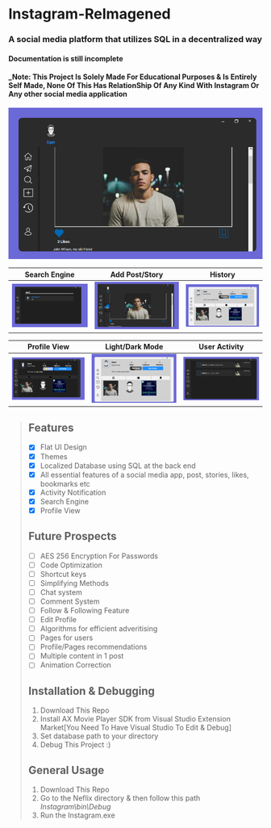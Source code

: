 # Instagram-ReImagened
### A social media platform that utilizes SQL in a decentralized way

#### Documentation is still incomplete

#### _Note: This Project Is Solely Made For Educational Purposes & Is Entirely Self Made, None Of This Has RelationShip Of Any Kind With Instagram Or Any other social media application

![Instagram Main Page](/ScreenShots/1.png)

| Search Engine         | Add Post/Story         | History   |
|:-------------:|:-------------:|:-------------:|
|![](/ScreenShots/2.png)|![](/ScreenShots/3.png)|![](/ScreenShots/5.png)|

| Profile View         | Light/Dark Mode         | User Activity   |
|:-------------:|:-------------:|:-------------:|
|![](/ScreenShots/4.png)|![](/ScreenShots/5.png)|![](/ScreenShots/6.png)|


> ## Features
> - [x] Flat UI Design
> - [x] Themes
> - [x] Localized Database using SQL at the back end
> - [x] All essential features of a social media app, post, stories, likes, bookmarks etc
> - [x] Activity Notification
> - [x] Search Engine
> - [x] Profile View
> ## Future Prospects
> - [ ] AES 256 Encryption For Passwords  
> - [ ] Code Optimization  
> - [ ] Shortcut keys
> - [ ] Simplifying Methods 
> - [ ] Chat system
> - [ ] Comment System
> - [ ] Follow & Following Feature
> - [ ] Edit Profile
> - [ ] Algorithms for efficient adveritising
> - [ ] Pages for users
> - [ ] Profile/Pages recommendations
> - [ ] Multiple content in 1 post
> - [ ] Animation Correction
> ## Installation & Debugging
> 1. Download This Repo
> 2. Install AX Movie Player SDK from Visual Studio Extension Market[You Need To Have Visual Studio To Edit & Debug]
> 3. Set database path to your directory
> 4. Debug This Project :)
> ## General Usage
> 1. Download This Repo
> 2. Go to the Neflix directory & then follow this path
> _Instagram\bin\Debug_
> 3. Run the Instagram.exe
